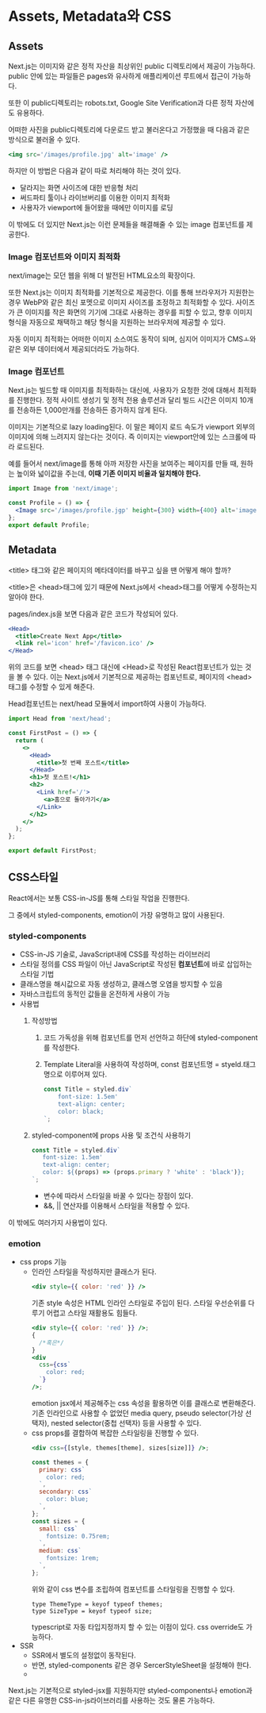 # Assets, Metadata와 CSS

## Assets

Next.js는 이미지와 같은 정적 자산을 최상위인 public 디렉토리에서 제공이 가능하다. public 안에 있는 파일들은 pages와 유사하게 애플리케이션 루트에서 접근이 가능하다.

또한 이 public디렉토리는 robots.txt, Google Site Verification과 다른 정적 자산에도 유용하다.

어떠한 사진을 public디렉토리에 다운로드 받고 불러온다고 가정했을 때 다음과 같은 방식으로 불러올 수 있다.

```jsx
<img src='/images/profile.jpg' alt='image' />
```

하지만 이 방법은 다음과 같이 따로 처리해야 하는 것이 있다.

- 달라지는 화면 사이즈에 대한 반응형 처리
- 써드파티 툴이나 라이브버리를 이용한 이미지 최적화
- 사용자가 viewport에 들어왔을 때에만 이미지를 로딩

이 밖에도 더 있지만 Next.js는 이런 문제들을 해결해줄 수 있는 image 컴포넌트를 제공한다.

### Image 컴포넌트와 이미지 최적화

next/image는 모던 웹을 위해 더 발전된 HTML<img>요소의 확장이다.

또한 Next.js는 이미지 최적화를 기본적으로 제공한다. 이를 통해 브라우저가 지원한는 경우 WebP와 같은 최신 포멧으로 이미지 사이즈를 조정하고 최적화할 수 있다. 사이즈가 큰 이미지를 작은 화면의 기기에 그대로 사용하는 경우를 피할 수 있고, 향후 이미지 형식을 자동으로 채택하고 해당 형식을 지원하는 브라우저에 제공할 수 있다.

자동 이미지 최적화는 어떠한 이미지 소스여도 동작이 되며, 심지어 이미지가 CMSㅗ와 같은 외부 데이터에서 제공되더라도 가능하다.

### Image 컴포넌트

Next.js는 빌드할 때 이미지를 최적화하는 대신에, 사용자가 요청한 것에 대해서 최적화를 진행한다. 정적 사이트 생성기 및 정적 전용 솔루션과 달리 빌드 시간은 이미지 10개를 전송하든 1,000만개를 전송하든 증가하지 않게 된다.

이미지는 기본적으로 lazy loading된다. 이 말은 페이지 로드 속도가 viewport 외부의 이미지에 의해 느려지지 않는다는 것이다. 즉 이미지는 viewport안에 있는 스크롤에 따라 로드된다.

예를 들어서 next/image를 통해 아까 저장한 사진을 보여주는 페이지를 만들 때, 원하는 높이와 넓이값을 주는데, **이때 기존 이미지 비율과 일치해야 한다.**

```jsx
import Image from 'next/image';

const Profile = () => {
  <Image src='/images/profile.jgp' height={300} width={400} alt='image' />;
};
export default Profile;
```

## Metadata

\<title> 태그와 같은 페이지의 메타데이터를 바꾸고 싶을 땐 어떻게 해야 할까?

\<title>은 \<head>태그에 있기 때문에 Next.js에서 \<head>태그를 어떻게 수정하는지 알아야 한다.

pages/index.js을 보면 다음과 같은 코드가 작성되어 있다.

```jsx
<Head>
  <title>Create Next App</title>
  <link rel='icon' href='/favicon.ico' />
</Head>
```

위의 코드를 보면 \<head> 태그 대신에 \<Head>로 작성된 React컴포넌트가 있는 것을 볼 수 있다. 이는 Next.js에서 기본적으로 제공하는 컴포넌트로, 페이지의 \<head> 태그를 수정할 수 있게 해준다.

Head컴포넌트는 next/head 모듈에서 import하여 사용이 가능하다.

```jsx
import Head from 'next/head';

const FirstPost = () => {
  return (
    <>
      <Head>
        <title>첫 번째 포스트</title>
      </Head>
      <h1>첫 포스트!</h1>
      <h2>
        <Link href='/'>
          <a>홈으로 돌아가기</a>
        </Link>
      </h2>
    </>
  );
};

export default FirstPost;
```

## CSS스타일

React에서는 보통 CSS-in-JS를 통해 스타일 작업을 진행한다.

그 중에서 styled-components, emotion이 가장 유명하고 많이 사용된다.

### styled-components

- CSS-in-JS 기술로, JavaScript내에 CSS를 작성하는 라이브러리
- 스타일 정의를 CSS 파일이 아닌 JavaScript로 작성된 **컴포넌트**에 바로 삽입하는 스타일 기법
- 클래스명을 해시값으로 자동 생성하고, 클래스명 오염을 방지할 수 있음
- 자바스크립트의 동적인 값들을 온전하게 사용이 가능
- 사용법
  1. 작성방법
     1. 코드 가독성을 위해 컴포넌트를 먼저 선언하고 하단에 styled-component를 작성한다.
     2. Template Literal을 사용하여 작성하며, const 컴포넌트명 = styeld.태그명으로 이루어져 있다.

        ```jsx
        const Title = styled.div`
        	font-size: 1.5em'
        	text-align: center;
        	color: black;
        `;
        ```
  2. styled-component에 props 사용 및 조건식 사용하기

     ```jsx
     const Title = styled.div`
     	font-size: 1.5em'
     	text-align: center;
     	color: ${(props) => (props.primary ? 'white' : 'black')};
     `;
     ```

     - 변수에 따라서 스타일을 바꿀 수 있다는 장점이 있다.
     - &&, || 연산자를 이용해서 스타일을 적용할 수 있다.

이 밖에도 여러가지 사용법이 있다.

### emotion

- css props 기능
  - 인라인 스타일을 작성하지만 클래스가 된다.
    ```jsx
    <div style={{ color: 'red' }} />
    ```
    기존 style 속성은 HTML 인라인 스타일로 주입이 된다.
    스타일 우선순위를 다루기 어렵고 스타일 재활용도 힘들다.
    ```jsx
    <div style={{ color: 'red' }} />;
    {
      /*혹은*/
    }
    <div
      css={css`
        color: red;
      `}
    />;
    ```
    emotion jsx에서 제공해주는 css 속성을 활용하면 이를 클래스로 변환해준다.
    기존 인라인으로 사용할 수 없었던 media query, pseudo selector(가상 선택자), nested selector(중첩 선택자) 등을 사용할 수 있다.
  - css props를 결합하여 복잡한 스타일링을 진행할 수 있다.
    ```jsx
    <div css={[style, themes[theme], sizes[size]]} />;

    const themes = {
      primary: css`
        color: red;
      `,
      secondary: css`
        color: blue;
      `,
    };
    const sizes = {
      small: css`
        fontsize: 0.75rem;
      `,
      medium: css`
        fontsize: 1rem;
      `,
    };
    ```
    위와 같이 css 변수를 조립하여 컴포넌트를 스타일링을 진행할 수 있다.
    ```tsx
    type ThemeType = keyof typeof themes;
    type SizeType = keyof typeof size;
    ```
    typescript로 자동 타입지정까지 할 수 있는 이점이 있다.
    css override도 가능하다.
- SSR
  - SSR에서 별도의 설정없이 동작된다.
  - 반면, styled-components 같은 경우 SercerStyleSheet을 설정해야 한다.
  -

Next.js는 기본적으로 styled-jsx를 지원하지만 styled-components나 emotion과 같은 다른 유명한 CSS-in-js라이브러리를 사용하는 것도 물론 가능하다.
